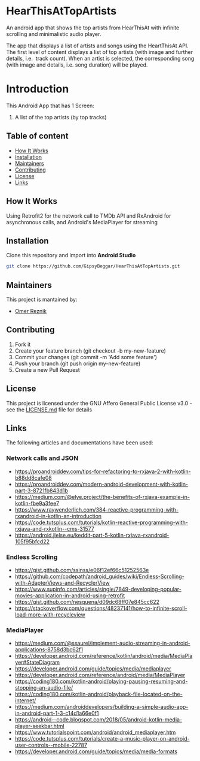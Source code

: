 # HearThisAtTopArtists
An android app that shows the top artists from HearThisAt with infinite scrolling and minimalistic audio player.

The app that displays a list of artists and songs using the HeartThisAt API.
The first level of content displays a list of top artists (with image and further details, i.e.  track count).
When an artist is selected, the corresponding song (with image and details, i.e. song duration) will be played.


# Introduction
This Android App that has 1 Screen: 
1. A list of the top artists (by top tracks)


## Table of content
- [How It Works](#How-It-Works)
- [Installation](#Installation)
- [Maintainers](#Maintainers)
- [Contributing](#Contributing)
- [License](#license)
- [Links](#links)


## How It Works
Using Retrofit2 for the network call to TMDb API and RxAndroid for asynchronous calls, and Android's MediaPlayer
for streaming


## Installation
Clone this repository and import into **Android Studio**
```bash
git clone https://github.com/GipsyBeggar/HearThisAtTopArtists.git
```


## Maintainers
This project is mantained by:
* [Omer Reznik](http://github.com/GipsyBeggar)


## Contributing
1. Fork it
2. Create your feature branch (git checkout -b my-new-feature)
3. Commit your changes (git commit -m 'Add some feature')
4. Push your branch (git push origin my-new-feature)
5. Create a new Pull Request


## License
This project is licensed under the GNU Affero General Public License v3.0 - see the [LICENSE.md](LICENSE.md) file for details


## Links
The following articles and documentations have been used:
### Network calls and JSON
- https://proandroiddev.com/tips-for-refactoring-to-rxjava-2-with-kotlin-b88dd8cafe08
- https://proandroiddev.com/modern-android-development-with-kotlin-part-3-8721fb843d1b
- https://medium.com/@elye.project/the-benefits-of-rxjava-example-in-kotlin-fbe9a3fee7
- https://www.raywenderlich.com/384-reactive-programming-with-rxandroid-in-kotlin-an-introduction
- https://code.tutsplus.com/tutorials/kotlin-reactive-programming-with-rxjava-and-rxkotlin--cms-31577
- https://android.jlelse.eu/keddit-part-5-kotlin-rxjava-rxandroid-105f95bfcd22

### Endless Scrolling
- https://gist.github.com/ssinss/e06f12ef66c51252563e
- https://github.com/codepath/android_guides/wiki/Endless-Scrolling-with-AdapterViews-and-RecyclerView
- https://www.supinfo.com/articles/single/7849-developing-popular-movies-application-in-android-using-retrofit
- https://gist.github.com/nesquena/d09dc68ff07e845cc622
- https://stackoverflow.com/questions/48237141/how-to-infinite-scroll-load-more-with-recycleview

### MediaPlayer
- https://medium.com/@ssaurel/implement-audio-streaming-in-android-applications-8758d3bc62f1
- https://developer.android.com/reference/kotlin/android/media/MediaPlayer#StateDiagram
- https://developer.android.com/guide/topics/media/mediaplayer
- https://developer.android.com/reference/android/media/MediaPlayer
- https://coding180.com/kotlin-android/playing-pausing-resuming-and-stopping-an-audio-file/
- https://coding180.com/kotlin-android/playback-file-located-on-the-internet/
- https://medium.com/androiddevelopers/building-a-simple-audio-app-in-android-part-1-3-c14d1a66e0f1
- https://android--code.blogspot.com/2018/05/android-kotlin-media-player-seekbar.html
- https://www.tutorialspoint.com/android/android_mediaplayer.htm
- https://code.tutsplus.com/tutorials/create-a-music-player-on-android-user-controls--mobile-22787
- https://developer.android.com/guide/topics/media/media-formats
